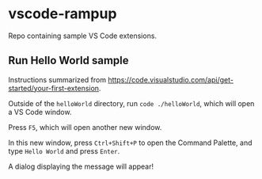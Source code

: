 # vscode-rampup
Repo containing sample VS Code extensions.

## Run Hello World sample
Instructions summarized from https://code.visualstudio.com/api/get-started/your-first-extension.

Outside of the `helloWorld` directory, run `code ./helloWorld`, which will open a VS Code window.

Press `F5`, which will open another new window.

In this new window, press `Ctrl+Shift+P` to open the Command Palette, and type `Hello World` and press `Enter`.

A dialog displaying the message will appear!
